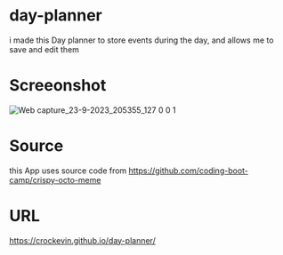 # day-planner
i made this Day planner to store events during the day, and allows me to save and edit them

# Screeonshot
![Web capture_23-9-2023_205355_127 0 0 1](https://github.com/crockevin/day-planner/assets/70048195/051ac6a0-aaae-466d-bb27-496dc3f7ef85)

# Source
this App uses source code from https://github.com/coding-boot-camp/crispy-octo-meme

# URL
https://crockevin.github.io/day-planner/
